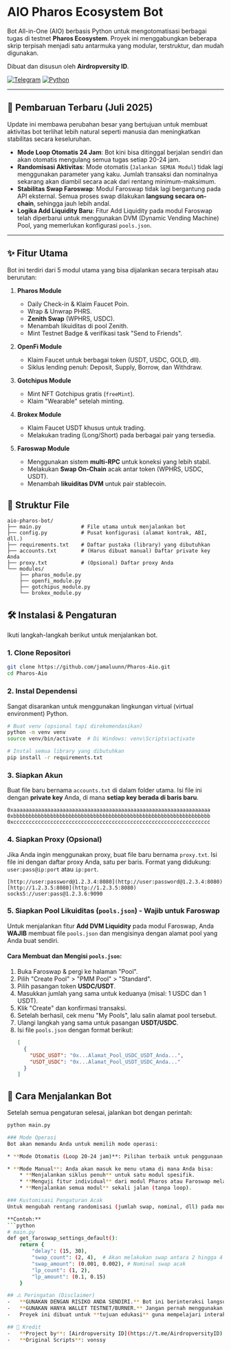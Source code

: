 # AIO Pharos Ecosystem Bot

Bot All-in-One (AIO) berbasis Python untuk mengotomatisasi berbagai tugas di testnet **Pharos Ecosystem**. Proyek ini menggabungkan beberapa skrip terpisah menjadi satu antarmuka yang modular, terstruktur, dan mudah digunakan.

Dibuat dan disusun oleh **Airdropversity ID**.

[![Telegram](https://img.shields.io/badge/Join%20Us-Telegram-blue.svg?logo=telegram)](https://t.me/AirdropversityID)
[![Python](https://img.shields.io/badge/Python-3.7+-blue.svg?logo=python)](https://www.python.org/)

---

## 🚀 Pembaruan Terbaru (Juli 2025)

Update ini membawa perubahan besar yang bertujuan untuk membuat aktivitas bot terlihat lebih natural seperti manusia dan meningkatkan stabilitas secara keseluruhan.

* **Mode Loop Otomatis 24 Jam**: Bot kini bisa ditinggal berjalan sendiri dan akan otomatis mengulang semua tugas setiap 20-24 jam.
* **Randomisasi Aktivitas**: Mode otomatis (`Jalankan SEMUA Modul`) tidak lagi menggunakan parameter yang kaku. Jumlah transaksi dan nominalnya sekarang akan diambil secara acak dari rentang minimum-maksimum.
* **Stabilitas Swap Faroswap**: Modul Faroswap tidak lagi bergantung pada API eksternal. Semua proses swap dilakukan **langsung secara on-chain**, sehingga jauh lebih andal.
* **Logika Add Liquidity Baru**: Fitur Add Liquidity pada modul Faroswap telah diperbarui untuk menggunakan DVM (Dynamic Vending Machine) Pool, yang memerlukan konfigurasi `pools.json`.

---

## ✨ Fitur Utama

Bot ini terdiri dari 5 modul utama yang bisa dijalankan secara terpisah atau berurutan:

1.  **Pharos Module**
    * Daily Check-in & Klaim Faucet Poin.
    * Wrap & Unwrap PHRS.
    * **Zenith Swap** (WPHRS, USDC).
    * Menambah likuiditas di pool Zenith.
    * Mint Testnet Badge & verifikasi task "Send to Friends".

2.  **OpenFi Module**
    * Klaim Faucet untuk berbagai token (USDT, USDC, GOLD, dll).
    * Siklus lending penuh: Deposit, Supply, Borrow, dan Withdraw.

3.  **Gotchipus Module**
    * Mint NFT Gotchipus gratis (`freeMint`).
    * Klaim "Wearable" setelah minting.

4.  **Brokex Module**
    * Klaim Faucet USDT khusus untuk trading.
    * Melakukan trading (Long/Short) pada berbagai pair yang tersedia.

5.  **Faroswap Module**
    * Menggunakan sistem **multi-RPC** untuk koneksi yang lebih stabil.
    * Melakukan **Swap On-Chain** acak antar token (WPHRS, USDC, USDT).
    * Menambah **likuiditas DVM** untuk pair stablecoin.

## 📂 Struktur File

```
aio-pharos-bot/
├── main.py             # File utama untuk menjalankan bot
├── config.py           # Pusat konfigurasi (alamat kontrak, ABI, dll.)
├── requirements.txt    # Daftar pustaka (library) yang dibutuhkan
├── accounts.txt        # (Harus dibuat manual) Daftar private key Anda
├── proxy.txt           # (Opsional) Daftar proxy Anda
└── modules/
    ├── pharos_module.py
    ├── openfi_module.py
    ├── gotchipus_module.py
    └── brokex_module.py
```

## 🛠️ Instalasi & Pengaturan

Ikuti langkah-langkah berikut untuk menjalankan bot.

### 1. Clone Repositori
```bash
git clone https://github.com/jamaluunn/Pharos-Aio.git
cd Pharos-Aio
```

### 2. Instal Dependensi
Sangat disarankan untuk menggunakan lingkungan virtual (virtual environment) Python.
```bash
# Buat venv (opsional tapi direkomendasikan)
python -m venv venv
source venv/bin/activate  # Di Windows: venv\Scripts\activate

# Instal semua library yang dibutuhkan
pip install -r requirements.txt
```

### 3. Siapkan Akun
Buat file baru bernama `accounts.txt` di dalam folder utama. Isi file ini dengan **private key** Anda, di mana **setiap key berada di baris baru**.
```
0xaaaaaaaaaaaaaaaaaaaaaaaaaaaaaaaaaaaaaaaaaaaaaaaaaaaaaaaaaaaaaaaa
0xbbbbbbbbbbbbbbbbbbbbbbbbbbbbbbbbbbbbbbbbbbbbbbbbbbbbbbbbbbbbbbbb
0xcccccccccccccccccccccccccccccccccccccccccccccccccccccccccccccccc
```

### 4. Siapkan Proxy (Opsional)
Jika Anda ingin menggunakan proxy, buat file baru bernama `proxy.txt`. Isi file ini dengan daftar proxy Anda, satu per baris.
Format yang didukung: `user:pass@ip:port` atau `ip:port`.
```
[http://user:password@1.2.3.4:8080](http://user:password@1.2.3.4:8080)
[http://1.2.3.5:8080](http://1.2.3.5:8080)
socks5://user:pass@1.2.3.6:9090
```

### 5. Siapkan Pool Likuiditas (`pools.json`) - Wajib untuk Faroswap
Untuk menjalankan fitur **Add DVM Liquidity** pada modul Faroswap, Anda **WAJIB** membuat file `pools.json` dan mengisinya dengan alamat pool yang Anda buat sendiri.

#### Cara Membuat dan Mengisi `pools.json`:
1.  Buka Faroswap & pergi ke halaman "Pool".
2.  Pilih "Create Pool" > "PMM Pool" > "Standard".
3.  Pilih pasangan token **USDC/USDT**.
4.  Masukkan jumlah yang sama untuk keduanya (misal: 1 USDC dan 1 USDT).
5.  Klik "Create" dan konfirmasi transaksi.
6.  Setelah berhasil, cek menu "My Pools", lalu salin alamat pool tersebut.
7.  Ulangi langkah yang sama untuk pasangan **USDT/USDC**.
8.  Isi file `pools.json` dengan format berikut:
    ```json
    [
      {
        "USDC_USDT": "0x...Alamat_Pool_USDC_USDT_Anda...",
        "USDT_USDC": "0x...Alamat_Pool_USDT_USDC_Anda..."
      }
    ]
    ```

## 🚀 Cara Menjalankan Bot

Setelah semua pengaturan selesai, jalankan bot dengan perintah:
```bash
python main.py

### Mode Operasi
Bot akan memandu Anda untuk memilih mode operasi:

* **Mode Otomatis (Loop 20-24 jam)**: Pilihan terbaik untuk penggunaan jangka panjang. Bot akan langsung menjalankan semua modul secara acak, lalu tidur selama 20-24 jam, dan mengulang siklusnya secara otomatis tanpa henti. Cukup jalankan sekali dan biarkan.

* **Mode Manual**: Anda akan masuk ke menu utama di mana Anda bisa:
    * **Menjalankan siklus penuh** untuk satu modul spesifik.
    * **Menguji fitur individual** dari modul Pharos atau Faroswap melalui sub-menu.
    * **Menjalankan semua modul** sekali jalan (tanpa loop).

### Kustomisasi Pengaturan Acak
Untuk mengubah rentang randomisasi (jumlah swap, nominal, dll) pada mode otomatis, edit fungsi `get_*_settings_default()` di dalam file `main.py`.

**Contoh:**
```python
# main.py
def get_faroswap_settings_default():
    return {
        "delay": (15, 30), 
        "swap_count": (2, 4),  # Akan melakukan swap antara 2 hingga 4 kali
        "swap_amount": (0.001, 0.002), # Nominal swap acak
        "lp_count": (1, 2),      
        "lp_amount": (0.1, 0.15)
    }

## ⚠️ Peringatan (Disclaimer)
-   **GUNAKAN DENGAN RISIKO ANDA SENDIRI.** Bot ini berinteraksi langsung dengan smart contract menggunakan private key Anda.
-   **GUNAKAN HANYA WALLET TESTNET/BURNER.** Jangan pernah menggunakan private key dari wallet utama Anda yang berisi aset berharga.
-   Proyek ini dibuat untuk **tujuan edukasi** guna mempelajari interaksi on-chain dengan Python dan Web3.py.

## 🌟 Kredit
-   **Project by**: [Airdropversity ID](https://t.me/AirdropversityID)
-   **Original Scripts**: vonssy
